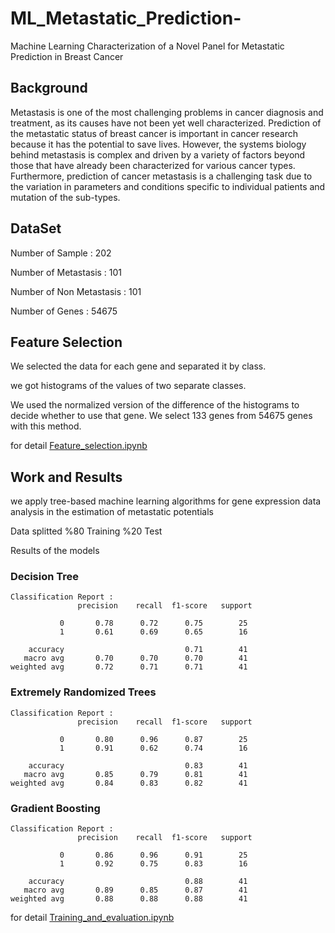 # ML_Metastatic_Prediction-
Machine Learning Characterization of a Novel Panel for Metastatic Prediction in Breast Cancer

## Background

Metastasis is one of the most challenging problems in cancer diagnosis and
treatment, as its causes have not been yet well characterized. Prediction of
the metastatic status of breast cancer is important in cancer research because
it has the potential to save lives. However, the systems biology behind
metastasis is complex and driven by a variety of factors beyond those that
have already been characterized for various cancer types. Furthermore,
prediction of cancer metastasis is a challenging task due to the variation in
parameters and conditions specific to individual patients and mutation of the
sub-types.

## DataSet

Number of Sample : 202

Number of Metastasis : 101

Number of Non Metastasis : 101

Number of Genes : 54675


## Feature Selection

We selected the data for each gene and separated it by class. 

we got histograms of the values of two separate classes. 

We used the normalized version of the difference of the histograms to decide whether to use that gene.
We select 133 genes from 54675 genes with this method.

for detail 
[Feature_selection.ipynb](https://github.com/melihagraz/ML_Metastatic_Prediction/blob/main/Feature_selection.ipynb)


## Work and Results
we apply tree-based machine learning algorithms for gene expression data analysis in the estimation of metastatic potentials 

Data splitted %80 Training %20 Test

Results of the models

### Decision Tree

```
Classification Report : 
               precision    recall  f1-score   support

           0       0.78      0.72      0.75        25
           1       0.61      0.69      0.65        16

    accuracy                           0.71        41
   macro avg       0.70      0.70      0.70        41
weighted avg       0.72      0.71      0.71        41
```

### Extremely Randomized Trees

```
Classification Report : 
               precision    recall  f1-score   support

           0       0.80      0.96      0.87        25
           1       0.91      0.62      0.74        16

    accuracy                           0.83        41
   macro avg       0.85      0.79      0.81        41
weighted avg       0.84      0.83      0.82        41

```

###  Gradient Boosting

```
Classification Report : 
               precision    recall  f1-score   support

           0       0.86      0.96      0.91        25
           1       0.92      0.75      0.83        16

    accuracy                           0.88        41
   macro avg       0.89      0.85      0.87        41
weighted avg       0.88      0.88      0.88        41
```

for detail 
[Training_and_evaluation.ipynb](https://github.com/melihagraz/ML_Metastatic_Prediction/blob/main/Training_and_evaluation.ipynb)




